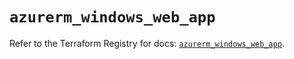 # `azurerm_windows_web_app`

Refer to the Terraform Registry for docs: [`azurerm_windows_web_app`](https://registry.terraform.io/providers/hashicorp/azurerm/3.115.0/docs/resources/windows_web_app).
